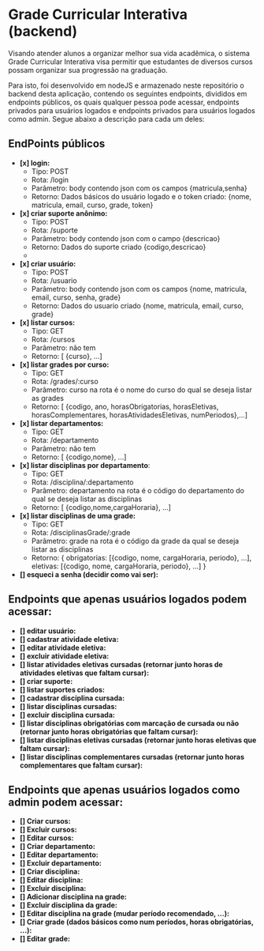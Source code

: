 # Grade Curricular Interativa (backend)

Visando atender alunos a organizar melhor sua vida acadêmica, o sistema Grade Curricular Interativa visa permitir que estudantes de diversos cursos possam organizar sua progressão na graduação.

Para isto, foi desenvolvido em nodeJS e armazenado neste repositório o backend desta aplicação, contendo os seguintes endpoints, divididos em endpoints públicos, os quais qualquer pessoa pode acessar, endpoints privados para usuários logados e endpoints privados para usuários logados como admin. Segue abaixo a descrição para cada um deles:


## EndPoints públicos



*   **[x] login:**
    *   Tipo: POST
    *   Rota: /login
    *   Parâmetro: body contendo json com os campos {matricula,senha}
    *   Retorno: Dados básicos do usuário logado e o token criado: {nome, matricula, email, curso, grade, token}
*   **[x] criar suporte anônimo:**
    *   Tipo: POST
    *   Rota: /suporte
    *   Parâmetro: body contendo json com o campo {descricao}
    *   Retorno: Dados do suporte criado {codigo,descricao}
    *   
*   **[x] criar usuário:**
    *   Tipo: POST
    *   Rota: /usuario
    *   Parâmetro: body contendo json com os campos {nome, matricula, email, curso, senha, grade}
    *   Retorno: Dados do usuario criado {nome, matricula, email, curso, grade}
*   **[x] listar cursos:**
    *   Tipo: GET
    *   Rota: /cursos
    *   Parâmetro: não tem
    *   Retorno: [ {curso}, ...]
*   **[x] listar grades por curso:**
    *   Tipo: GET
    *   Rota: /grades/:curso
    *   Parâmetro: curso na rota é o nome do curso do qual se deseja listar as grades
    *   Retorno: [ {codigo, ano, horasObrigatorias, horasEletivas, horasComplementares, horasAtividadesEletivas, numPeriodos},...] 
*   **[x] listar departamentos:**
    *   Tipo: GET
    *   Rota: /departamento
    *   Parâmetro: não tem
    *   Retorno: [ {codigo,nome}, ...]
*   **[x] listar disciplinas por departamento**:
    *   Tipo: GET
    *   Rota: /disciplina/:departamento
    *   Parâmetro: departamento na rota é o código do departamento do qual se deseja listar as disciplinas
    *   Retorno: [ {codigo,nome,cargaHoraria}, ...]
*   **[x] listar disciplinas de uma grade:**
    *   Tipo: GET
    *   Rota: /disciplinasGrade/:grade
    *   Parâmetro: grade na rota é o código da grade da qual se deseja listar as disciplinas
    *   Retorno: { obrigatorias: [{codigo, nome, cargaHoraria, periodo}, ...], eletivas:  [{codigo, nome, cargaHoraria, periodo}, ...] }
*   **[] esqueci a senha (decidir como vai ser):**


## Endpoints que apenas usuários logados podem acessar:



*   **[] editar usuário:**
*   **[] cadastrar atividade eletiva:**
*   **[] editar atividade eletiva:**
*   **[] excluir atividade eletiva:**
*   **[] listar atividades eletivas cursadas (retornar junto horas de atividades eletivas que faltam cursar):**
*   **[] criar suporte:**
*   **[] listar suportes criados:**
*   **[] cadastrar disciplina cursada:**
*   **[] listar disciplinas cursadas:**
*   **[] excluir disciplina cursada:**
*   **[] listar disciplinas obrigatórias com marcação de cursada ou não (retornar junto horas obrigatórias que faltam cursar):**
*   **[] listar disciplinas eletivas cursadas (retornar junto horas eletivas que faltam cursar):**
*   **[] listar disciplinas complementares cursadas (retornar junto horas complementares que faltam cursar):**


## Endpoints que apenas usuários logados como admin podem acessar:



*   **[] Criar cursos:**
*   **[] Excluir cursos:**
*   **[] Editar cursos:**
*   **[] Criar departamento:**
*   **[] Editar departamento:**
*   **[] Excluir departamento:**
*   **[] Criar disciplina:**
*   **[] Editar disciplina:**
*   **[] Excluir disciplina:**
*   **[] Adicionar disciplina na grade:**
*   **[] Excluir disciplina da grade:**
*   **[] Editar disciplina na grade (mudar período recomendado, ...):**
*   **[] Criar grade (dados básicos como num períodos, horas obrigatórias, ...):**
*   **[] Editar grade:**